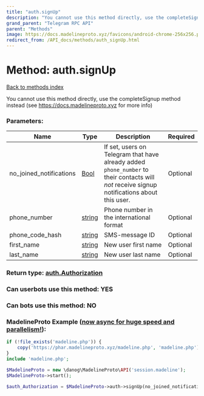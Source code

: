 ```yaml
---
title: "auth.signUp"
description: "You cannot use this method directly, use the completeSignup method instead (see https://docs.madelineproto.xyz for more info)"
grand_parent: "Telegram RPC API"
parent: "Methods"
image: https://docs.madelineproto.xyz/favicons/android-chrome-256x256.png
redirect_from: /API_docs/methods/auth_signUp.html
---
```

# Method: auth.signUp
[Back to methods index](index.html)



You cannot use this method directly, use the completeSignup method instead (see https://docs.madelineproto.xyz for more info)

### Parameters:

| Name     |    Type       | Description | Required |
|----------|---------------|-------------|----------|
|no\_joined\_notifications|[Bool](/API_docs/types/Bool.html) | If set, users on Telegram that have already added `phone_number` to their contacts will *not* receive signup notifications about this user. | Optional|
|phone\_number|[string](/API_docs/types/string.html) | Phone number in the international format | Optional|
|phone\_code\_hash|[string](/API_docs/types/string.html) | SMS-message ID | Optional|
|first\_name|[string](/API_docs/types/string.html) | New user first name | Optional|
|last\_name|[string](/API_docs/types/string.html) | New user last name | Optional|


### Return type: [auth.Authorization](/API_docs/types/auth.Authorization.html)

### Can userbots use this method: **YES**

### Can bots use this method: **NO**


### MadelineProto Example ([now async for huge speed and parallelism!](https://docs.madelineproto.xyz/docs/ASYNC.html)):


```php
if (!file_exists('madeline.php')) {
    copy('https://phar.madelineproto.xyz/madeline.php', 'madeline.php');
}
include 'madeline.php';

$MadelineProto = new \danog\MadelineProto\API('session.madeline');
$MadelineProto->start();

$auth_Authorization = $MadelineProto->auth->signUp(no_joined_notifications: $Bool, phone_number: 'string', phone_code_hash: 'string', first_name: 'string', last_name: 'string', );
```

